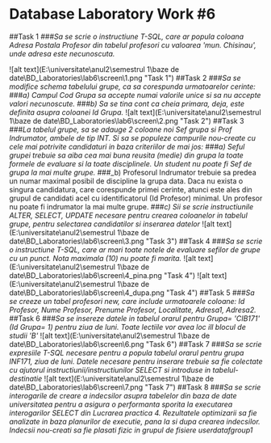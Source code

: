 # Database Laboratory Work #6

##Task 1
###_Sa se scrie o instructiune T-SQL, care ar popula coloana Adresa Postala Profesor din tabelul profesori cu valoarea 'mun. Chisinau', unde adresa este necunoscuta._

![alt text](E:\universitate\anul2\semestrul 1\baze de date\BD_Laboratories\lab6\screen\1.png "Task 1")
##Task 2
###_Sa se modifice schema tabelului grupe, ca sa corespunda urmatoarelor cerinte:_
###_a) Campul Cod Grupa sa accepte numai valorile unice si sa nu accepte valori necunoscute._
###_b) Sa se tina cont ca cheia primara, deja, este definita asupra coloanei Id Grupa._ 
![alt text](E:\universitate\anul2\semestrul 1\baze de date\BD_Laboratories\lab6\screen\2.png "Task 2")
##Task 3
###_La tabelul grupe, sa se adauge 2 coloane noi Sef grupa si Prof Indrumator, ambele de tip INT. Si sa se populeze campurile nou-create cu cele mai potrivite candidaturi in baza criteriilor de mai jos:_ 
###_a) Seful grupei trebuie sa aiba cea mai buna reusita (medie) din grupa la toate formele de evaluare si la toate disciplinele. Un student nu poate fi Sef de grupa la mai multe grupe._ 
###_b) Profesorul Indrumator trebuie sa predea un numar maximal posibil de discipline la grupa data. Daca nu exista o singura candidatura, care corespunde primei cerinte, atunci este ales din grupul de candidati acel cu identificatorul (Id Profesor) minimal. Un profesor nu poate fi indrumator la mai multe grupe. 
###_c) Sii se scrie instructiunile ALTER, SELECT, UPDATE necesare pentru crearea coloanelor in tabelul grupe, pentru selectarea candidatilor si inserarea datelor_ 
![alt text](E:\universitate\anul2\semestrul 1\baze de date\BD_Laboratories\lab6\screen\3.png "Task 3")
##Task 4
###_Sa se scrie o instructiune T-SQL, care ar mari toate notele de evaluare sefilor de grupe cu un punct. Nota maximala (10) nu poate fi marita._
![alt text](E:\universitate\anul2\semestrul 1\baze de date\BD_Laboratories\lab6\screen\4_pina.png "Task 4")
![alt text](E:\universitate\anul2\semestrul 1\baze de date\BD_Laboratories\lab6\screen\4_dupa.png "Task 4")
##Task 5
###_Sa se creeze un tabel profesori new, care include urmatoarele coloane: Id Profesor, Nume Profesor, Prenume Profesor, Localitate, Adresa1, Adresa2._ 
##Task 6
###_Sa se insereze datele in tabelul orarul pentru Grupa= 'CIB171' (Id Grupa= 1) pentru ziua de luni. Toate lectiile vor avea loc ill blocul de studii 'B'_
![alt text](E:\universitate\anul2\semestrul 1\baze de date\BD_Laboratories\lab6\screen\6.png "Task 6")
##Task 7
###_Sa se scrie expresiile T-SQL necesare pentru a popula tabelul orarul pentru grupa INF171, ziua de luni. Datele necesare pentru inserare trebuie sa fie colectate cu ajutorul instructiunii/instructiunilor SELECT si introduse in tabelul-destinatie_
![alt text](E:\universitate\anul2\semestrul 1\baze de date\BD_Laboratories\lab6\screen\7.png "Task 7")
##Task 8
###_Sa se scrie interogarile de creare a indecsilor asupra tabelelor din baza de date universitatea pentru a asigura o performanta sporita la executarea interogarilor SELECT din Lucrarea practica 4. Rezultatele optimizarii sa fie analizate in baza planurilor de executie, pana la si dupa crearea indecsilor. Indecsii nou-creati sa fie plasati fizic in grupul de fisiere userdatafgroup1_



